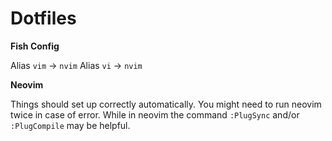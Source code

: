 
# Dotfiles

**Fish Config**

Alias `vim` -> `nvim`
Alias `vi` -> `nvim`

**Neovim**

Things should set up correctly automatically.  You might need to run neovim twice in case of error.  While in neovim the command `:PlugSync` and/or `:PlugCompile` may be helpful.
